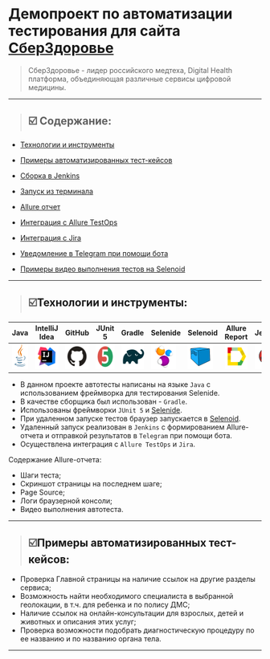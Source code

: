 # Демопроект по автоматизации тестирования для сайта [СберЗдоровье](https://sberhealth.ru/)

> СберЗдоровье - лидер российского медтеха, Digital Health платформа, объединяющая различные сервисы цифровой медицины.
____
> ## ☑️ Содержание:


* <a href="#tools">Технологии и инструменты</a>

* <a href="#cases">Примеры автоматизированных тест-кейсов</a>

* <a href="#jenkins">Сборка в Jenkins</a>

* <a href="#console">Запуск из терминала</a>

* <a href="#allure">Allure отчет</a>

* <a href="#allure-testops">Интеграция с Allure TestOps</a>

* <a href="#jira">Интеграция с Jira</a>

* <a href="#telegram">Уведомление в Telegram при помощи бота</a>

* <a href="#video">Примеры видео выполнения тестов на Selenoid</a>
____
<a id="tools"></a>
> ## :ballot_box_with_check:<a name="Технологии и инструменты">**Технологии и инструменты:**</a>

| Java                                                                                                     | IntelliJ  <br>  Idea                                                                                                        | GitHub                                                                                                     | JUnit 5                                                                                                           | Gradle                                                                                                     | Selenide                                                                                                         | Selenoid                                                                                                                  | Allure <br> Report                                                                                                         |  Jenkins                                                                                                        | Jira                                                                                                                                    | Telegram                                                                                                            |Allure <br> TestOps                                                                                                          
|:---------------------------------------------------------------------------------------------------------|-----------------------------------------------------------------------------------------------------------------------------|------------------------------------------------------------------------------------------------------------|-------------------------------------------------------------------------------------------------------------------|------------------------------------------------------------------------------------------------------------|------------------------------------------------------------------------------------------------------------------|---------------------------------------------------------------------------------------------------------------------------|----------------------------------------------------------------------------------------------------------------------------|-----------------------------------------------------------------------------------------------------------------|-----------------------------------------------------------------------------------------------------------------------------------------|---------------------------------------------------------------------------------------------------------------------|----------------------------------------------------------------------------------------------------------------------------------:|
| <a href="https://www.java.com/"><img src="media/logos/Java.svg" width="50" height="50"  alt="Java"/></a> | <a href="https://www.jetbrains.com/idea/"><img src="media/logos/Intellij_IDEA.svg" width="50" height="50"  alt="IDEA"/></a> | <a href="https://github.com/"><img src="media/logos/GitHub.svg" width="50" height="50"  alt="Github"/></a> | <a href="https://junit.org/junit5/"><img src="media/logos/JUnit5.svg" width="50" height="50"  alt="JUnit 5"/></a> | <a href="https://gradle.org/"><img src="media/logos/Gradle.svg" width="50" height="50"  alt="Gradle"/></a> | <a href="https://selenide.org/"><img src="media/logos/Selenide.svg" width="50" height="50"  alt="Selenide"/></a> | <a href="https://aerokube.com/selenoid/"><img src="media/logos/Selenoid.svg" width="50" height="50"  alt="Selenoid"/></a> | <a href="https://github.com/allure-framework"><img src="media/logos/Allure.svg" width="50" height="50"  alt="Allure"/></a> |<a href="https://www.jenkins.io/"><img src="media/logos/Jenkins.svg" width="50" height="50"  alt="Jenkins"/></a> | <a href="https://www.atlassian.com/software/jira/"><img src="media/logos/Jira.svg" width="50" height="50" alt="Jira" title="Jira"/></a> | <a href="https://web.telegram.org/"><img src="media/logos/Telegram.svg" width="50" height="50" alt="Telegram"/></a> |<a href="https://qameta.io/"><img src="media/logos/Allure_TO.svg" width="50" height="50" alt="Allure_TO"/></a> |

- В данном проекте автотесты написаны на языке <code>Java</code> с использованием фреймворка для тестирования Selenide. 
- В качестве сборщика был использован - <code>Gradle</code>.  
- Использованы фреймворки <code>JUnit 5</code> и [Selenide](https://selenide.org/).
- При удаленном запуске тестов браузер запускается в [Selenoid](https://aerokube.com/selenoid/).
- Удаленный запуск реализован в <code>Jenkins</code> с формированием Allure-отчета и отправкой результатов в <code>Telegram</code> при помощи бота. 
- Осуществлена интеграция с <code>Allure TestOps</code> и <code>Jira</code>.

Содержание Allure-отчета:
* Шаги теста;
* Скриншот страницы на последнем шаге;
* Page Source;
* Логи браузерной консоли;
* Видео выполнения автотеста.
____
<a id="cases"></a>
> ## :ballot_box_with_check:<a name="Примеры автоматизированных тест-кейсов">**Примеры автоматизированных тест-кейсов:**</a>

- Проверка Главной страницы на наличие ссылок на другие разделы сервиса;
- Возможность найти необходимого специалиста в выбранной геолокации, в т.ч. для ребенка и по полису ДМС;
- Наличие ссылок на онлайн-консультации для взрослых, детей и животных и описания этих услуг;
- Проверка возможности подобрать диагностическую процедуру по ее названию и по названию органа тела.
____

